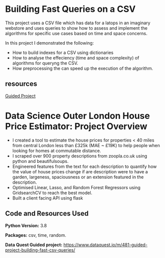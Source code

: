 # Building Fast Queries on a CSV
This project uses a CSV file which has data for a latops in an imaginary webstore and uses queries to show how to assess and implement the algorithms for specific use cases based on time and space concerns.  

In this project I demonstrated the following:
* How to build indexes for a CSV using dictionaries
* How to analyse the effeciency (time and space complexity) of algorithms for queryng the CSV.
* How preprocessing the can speed up the execution of the algorithm.


## resources 
[Guided Project](https://app.dataquest.io/m/481/guided-project%3A-building-fast-queries-on-a-csv/1/the-dataset)

# Data Science Outer London House Price Estimator: Project Overview
* I created a tool to estimate the house prices for properties < 40 miles from central London less than £325k (MAE ~ £19K) to help people when looking for homes at commutable distance.
* I scraped over 900 property descriptions from zoopla.co.uk using python and beautifulsoups.
* Engineered features from the text for each description to quantify how the value of house prices change if are description were to have a garden, largeness, spaciousness or an extension featured in the description.
* Optimised Linear, Lasso, and Random Forest Regressors using GridsearchCV to reach the best model.
* Built a client facing API using flask

## Code and Resources Used
**Python Version:** 3.8

**Packages:** csv, time, random.

**Data Quest Guided project:** https://www.dataquest.io/m/481-guided-project-building-fast-csv-queries/
